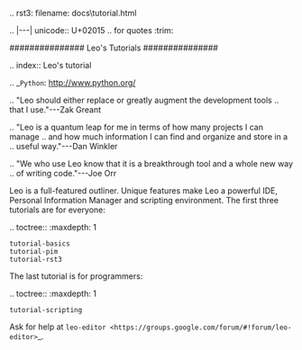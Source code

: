 .. rst3: filename: docs\tutorial.html

.. |---| unicode:: U+02015 .. for quotes
   :trim:

###############
Leo's Tutorials
###############

.. index:: Leo's tutorial

.. _`Python`: http://www.python.org/

..  "Leo should either replace or greatly augment the development tools
..  that I use."---Zak Greant

..  "Leo is a quantum leap for me in terms of how many projects I can manage
..  and how much information I can find and organize and store in a
..  useful way."---Dan Winkler

..  "We who use Leo know that it is a breakthrough tool and a whole new way
..  of writing code."---Joe Orr
    
Leo is a full-featured outliner. Unique features make Leo a powerful IDE, Personal Information Manager and scripting environment. The first three tutorials are for everyone:

.. toctree::
    :maxdepth: 1
    
    tutorial-basics
    tutorial-pim
    tutorial-rst3
    
The last tutorial is for programmers:

.. toctree::
    :maxdepth: 1

    tutorial-scripting

Ask for help at `leo-editor <https://groups.google.com/forum/#!forum/leo-editor>`_.

